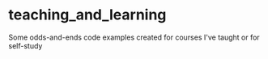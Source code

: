 # teaching_and_learning
Some odds-and-ends code examples created for courses I've taught or for self-study
